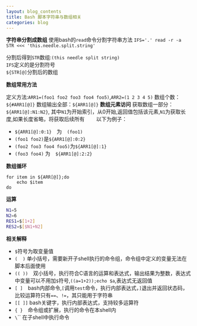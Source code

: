 ```yaml
---
layout: blog_contents
title: Bash 脚本字符串与数组相关
categories: blog
---
```


__字符串分割成数组__
使用bash的`read`命令分割字符串方法
`IFS='.' read -r -a STR <<< 'this.needle.split.string'`

分割后得到`STR`数组:`(this needle split string)`  
`IFS`定义的是分割符号  
`${STR[@]`分割后的数组

__数组常用方法__

定义方法:`ARR1=(foo1 foo2 foo3 foo4 foo5)`,`ARR2=(1 2 3 4 5)`
数组个数：`${#ARR1[@]}`
数组输出全部：`${ARR1[@]}`
__数组元素访问__
获取数组一部分：`${ARR1[@]:N1:N2}`, 其中`N1`为开始索引，从0开始,返回值包括该元素,`N1`为获取长度,如果长度省略，将获取后续所有　　
以下为例子：　

* `${ARR1[@]:0:1}`　为　`(foo1)` 
* `(foo1 foo2)`是`${ARR1[@]:0:2}`  
* `(foo2 foo3 foo4 foo5)`为`${ARR1[@]:1}`  
* `(foo3 foo4)` 为　`${ARR1[@]:2:2}` 

__数组循环__

```
for item in ${ARR[@]};do
    echo $item
do
```

__运算__

```bash
N1=5
N2=6
RES1=$[1+2]
RES2=$[$N1+N2]
```
__相关解释__

* `$`符号为取变量值
* `(  )` 单小括号，需要新开子shell执行的命令组，命令组中定义的变量无法在脚本后面使用
* `(( ))`　双小括号，执行符合C语言的运算和表达式，输出结果为整数，表达式中变量可以不用加`$`符号,`((a=1+2));echo $a`,表达式无返回值
* `[ ]`　bash内部命令,`[`调用`test`命令，执行内部表达式，`]`退出并返回状态码，比较运算符只有`==`、`!=`，其只能用于字符串
* `[[ ]]` bash关键字，执行内部表达式，支持较多运算符
* `{ }`　命令组或扩展，执行的命令在本shell内
* `\`\`` 在子shell中执行命令


